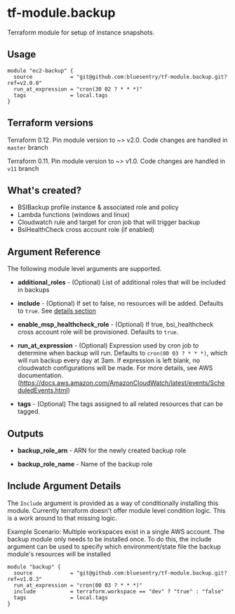 # tf-module.backup #
Terraform module for setup of instance snapshots.

## Usage ##
```hcl-terraform
module "ec2-backup" {
  source            = "git@github.com:bluesentry/tf-module.backup.git?ref=v2.0.0"
  run_at_expression = "cron(30 02 ? * * *)"
  tags              = local.tags
}
```

## Terraform versions ##
Terraform 0.12. Pin module version to ~> v2.0. Code changes are handled in `master` branch

Terraform 0.11. Pin module version to ~> v1.0. Code changes are handled in `v11` branch

## What's created? ##

* BSIBackup profile instance & associated role and policy
* Lambda functions (windows and linux)
* Cloudwatch rule and target for cron job that will trigger backup
* BsiHealthCheck cross account role (if enabled)


## Argument Reference ##
The following module level arguments are supported.

* **additional_roles** - (Optional) List of additional roles that will be included in backups

* **include** - (Optional) If set to false, no resources will be added. Defaults to `true`.  See [details section](#include-argument-details)

* **enable_msp_healthcheck_role** - (Optional) If true, bsi_healthcheck cross account role will be provisioned.  Defaults to `true`.

* **run_at_expression** - (Optional) Expression used by cron job to determine when backup will run.  Defaults to ``cron(00 03 ? * * *)``, which will run backup every day at 3am.  If expression is left blank, no cloudwatch configurations will be made.  For more details, see AWS documentation.  (https://docs.aws.amazon.com/AmazonCloudWatch/latest/events/ScheduledEvents.html)

* **tags** - (Optional) The tags assigned to all related resources that can be tagged.


## Outputs ##

* **backup_role_arn** - ARN for the newly created backup role

* **backup_role_name** - Name of the backup role



## Include Argument Details ##
The `Include` argument is provided as a way of conditionally installing this module.  Currently terraform doesn't offer module level condition logic.
This is a work around to that missing logic.  

Example Scenario:  Multiple workspaces exist in a single AWS account.  The backup module only needs to be installed once.  To do this, the include argument can be used to specify which environment/state file the backup module's resources will be installed

```hcl-terraform
module "backup" {
  source            = "git@github.com:bluesentry/tf-module.backup.git?ref=v1.0.3"
  run_at_expression = "cron(00 03 ? * * *)"
  include           = terraform.workspace == "dev" ? "true" : "false"
  tags              = local.tags
}
```